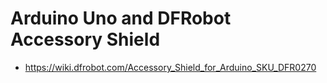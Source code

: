 # Arduino Uno and DFRobot Accessory Shield
- https://wiki.dfrobot.com/Accessory_Shield_for_Arduino_SKU_DFR0270
